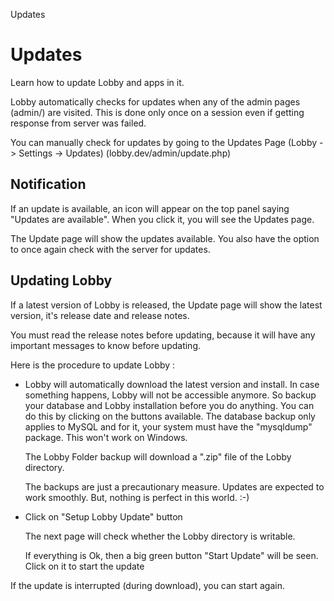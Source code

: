 Updates

# Updates

Learn how to update Lobby and apps in it.

Lobby automatically checks for updates when any of the admin pages (admin/) are visited. This is done only once on a session even if getting response from server was failed.

You can manually check for updates by going to the Updates Page (Lobby -> Settings -> Updates) (lobby.dev/admin/update.php)

## Notification

If an update is available, an icon will appear on the top panel saying "Updates are available". When you click it, you will see the Updates page.

The Update page will show the updates available. You also have the option to once again check with the server for updates.

## Updating Lobby

If a latest version of Lobby is released, the Update page will show the latest version, it's release date and release notes.

You must read the release notes before updating, because it will have any important messages to know before updating.

Here is the procedure to update Lobby :

* Lobby will automatically download the latest version and install. In case something happens, Lobby will not be accessible anymore. So backup your database and Lobby installation before you do anything. You can do this by clicking on the buttons available.
  The database backup only applies to MySQL and for it, your system must have the "mysqldump" package. This won't work on Windows.

  The Lobby Folder backup will download a ".zip" file of the Lobby directory.

  The backups are just a precautionary measure. Updates are expected to work smoothly. But, nothing is perfect in this world. :-)

* Click on "Setup Lobby Update" button
  
  The next page will check whether the Lobby directory is writable.
  
  If everything is Ok, then a big green button "Start Update" will be seen. Click on it to start the update
  
If the update is interrupted (during download), you can start again.
